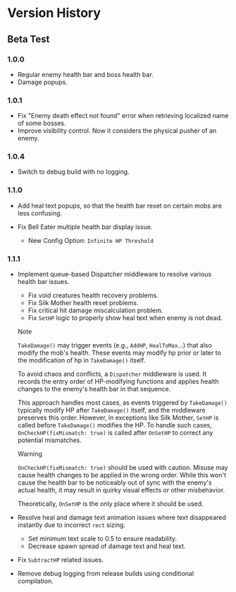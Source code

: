 # Version History



## Beta Test

### 1.0.0

- Regular enemy health bar and boss health bar.
- Damage popups.



### 1.0.1

- Fix "Enemy death effect not found" error when retrieving localized name of some bosses.
- Improve visibility control. Now it considers the physical pusher of an enemy.



### 1.0.4

- Switch to debug build with no logging.



### 1.1.0

- Add heal text popups, so that the health bar reset on certain mobs are less confusing.

- Fix Bell Eater multiple health bar display issue.
  - New Config Option: `Infinite HP Threshold`



### 1.1.1

- Implement queue-based Dispatcher middleware to resolve various health bar issues.

  - Fix void creatures health recovery problems.
  - Fix Silk Mother health reset problems.
  - Fix critical hit damage miscalculation problem.
  - Fix `SetHP` logic to properly show heal text when enemy is not dead.

  > [!note]
  >
  > `TakeDamage()` may trigger events (e.g., `AddHP`, `HealToMax`...) that also modify the mob's health. These events may modify hp prior or later to the modification of hp in `TakeDamage()` itself. 
  >
  > To avoid chaos and conflicts, a `Dispatcher` middleware is used. It records the entry order of HP-modifying functions and applies health changes to the enemy's health bar in that sequence.
  >
  > This approach handles most cases, as events triggered by `TakeDamage()` typically modify HP after `TakeDamage()` itself, and the middleware preserves this order. However, in exceptions like Silk Mother, `SetHP` is called before `TakeDamage()` modifies the HP. To handle such cases, `OnCheckHP(fixMismatch: true)` is called after `OnSetHP` to correct any potential mismatches.

  > [!warning]
  >
  > `OnCheckHP(fixMismatch: true)` should be used with caution. Misuse may cause health changes to be applied in the wrong order. While this won't cause the health bar to be noticeably out of sync with the enemy's actual health, it may result in quirky visual effects or other misbehavior.
  >
  > Theoretically, `OnSetHP` is the only place where it should be used.

- Resolve heal and damage text animation issues where text disappeared instantly due to incorrect `rect` sizing.

  - Set minimum text scale to 0.5 to ensure readability.
  - Decrease spawn spread of damage text and heal text.

- Fix `SubtractHP` related issues.

- Remove debug logging from release builds using conditional compilation.
